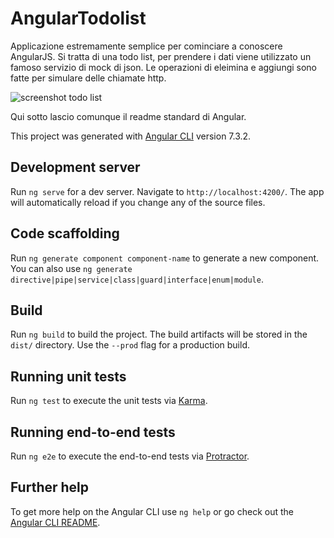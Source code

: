 # AngularTodolist

Applicazione estremamente semplice per cominciare a conoscere AngularJS.
Si tratta di una todo list, per prendere i dati viene utilizzato un famoso servizio di mock di json. Le operazioni di eleimina e aggiungi sono fatte per simulare delle chiamate http.

![screenshot todo list](https://i.imgur.com/5g5IlP4.png)

Qui sotto lascio comunque il readme standard di Angular.

This project was generated with [Angular CLI](https://github.com/angular/angular-cli) version 7.3.2.

## Development server

Run `ng serve` for a dev server. Navigate to `http://localhost:4200/`. The app will automatically reload if you change any of the source files.

## Code scaffolding

Run `ng generate component component-name` to generate a new component. You can also use `ng generate directive|pipe|service|class|guard|interface|enum|module`.

## Build

Run `ng build` to build the project. The build artifacts will be stored in the `dist/` directory. Use the `--prod` flag for a production build.

## Running unit tests

Run `ng test` to execute the unit tests via [Karma](https://karma-runner.github.io).

## Running end-to-end tests

Run `ng e2e` to execute the end-to-end tests via [Protractor](http://www.protractortest.org/).

## Further help

To get more help on the Angular CLI use `ng help` or go check out the [Angular CLI README](https://github.com/angular/angular-cli/blob/master/README.md).
